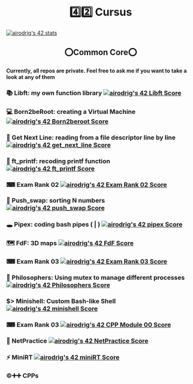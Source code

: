 <h1 align="center"> 4️⃣2️⃣ Cursus </h1>

[![airodrig's 42 stats](https://badge42.vercel.app/api/v2/cl23m2r4f001609mrms9mi4uc/stats?cursusId=21&coalitionId=65)](https://github.com/JaeSeoKim/badge42)
<!--- https://badge42.vercel.app/ --->
<h2 align="center"> ⭕Common Core⭕ </h2>
<h4> Currently, all repos are private. Feel free to ask me if you want to take a look at any of them </h4>

<!-- [📚 Libft: my own function library](https://github.com/aidasmiler/libft) -->

### 📚 Libft: my own function library     [![airodrig's 42 Libft Score](https://badge42.vercel.app/api/v2/cl23m2r4f001609mrms9mi4uc/project/2336666)](https://github.com/JaeSeoKim/badge42)

<!-- [💻 Born2beRoot: creating a Virtual Machine](/Born2beRoot) -->

### 💻 Born2beRoot: creating a Virtual Machine       [![airodrig's 42 Born2beroot Score](https://badge42.vercel.app/api/v2/cl23m2r4f001609mrms9mi4uc/project/2346832)](https://github.com/JaeSeoKim/badge42)

<!-- [📑 Get Next Line: reading from a file descriptor line by line](https://github.com/aidasmiler/GetNextLine) -->

### 📑 Get Next Line: reading from a file descriptor line by line      [![airodrig's 42 get_next_line Score](https://badge42.vercel.app/api/v2/cl23m2r4f001609mrms9mi4uc/project/2382471)](https://github.com/JaeSeoKim/badge42)

<!-- [📝 ft_printf: recoding printf function](https://github.com/aidasmiler/ft_printf) -->

### 📝 ft_printf: recoding printf function     [![airodrig's 42 ft_printf Score](https://badge42.vercel.app/api/v2/cl23m2r4f001609mrms9mi4uc/project/2382472)](https://github.com/JaeSeoKim/badge42)

### ⌨ Exam Rank 02      [![airodrig's 42 Exam Rank 02 Score](https://badge42.vercel.app/api/v2/cl23m2r4f001609mrms9mi4uc/project/2403522)](https://github.com/JaeSeoKim/badge42)

<!-- [🔢 Push_swap: sorting N numbers](https://github.com/aidasmiler/push_swap) -->

### 🔢 Push_swap: sorting N numbers  [![airodrig's 42 push_swap Score](https://badge42.vercel.app/api/v2/cl23m2r4f001609mrms9mi4uc/project/2394918)](https://github.com/JaeSeoKim/badge42)

<!-- [🕳 Pipex: coding bash pipes ( | )](https://github.com/aidasmiler/pipex) -->

### 🕳 Pipex: coding bash pipes ( | )   [![airodrig's 42 pipex Score](https://badge42.vercel.app/api/v2/cl23m2r4f001609mrms9mi4uc/project/2446202)](https://github.com/JaeSeoKim/badge42)

<!-- [🗺️ FdF: 3D maps](https://github.com/aidasmiler/FdF) -->

### 🗺️ FdF: 3D maps  [![airodrig's 42 FdF Score](https://badge42.vercel.app/api/v2/cl23m2r4f001609mrms9mi4uc/project/2459494)](https://github.com/JaeSeoKim/badge42)

### ⌨ Exam Rank 03        [![airodrig's 42 Exam Rank 03 Score](https://badge42.vercel.app/api/v2/cl23m2r4f001609mrms9mi4uc/project/2499853)](https://github.com/JaeSeoKim/badge42)

<!-- [🍴 Philosophers: Using mutex to manage different processes](https://github.com/aidasmiler/philosophers) -->

### 🍴 Philosophers: Using mutex to manage different processes [![airodrig's 42 Philosophers Score](https://badge42.vercel.app/api/v2/cl23m2r4f001609mrms9mi4uc/project/2543857)](https://github.com/JaeSeoKim/badge42)

<!-- [$> Minishell: Custom Bash-like Shell](https://github.com/aidasmiler/minishell_wip) --> 

### $> Minishell: Custom Bash-like Shell [![airodrig's 42 minishell Score](https://badge42.vercel.app/api/v2/cl23m2r4f001609mrms9mi4uc/project/2548579)](https://github.com/JaeSeoKim/badge42)

### ⌨ Exam Rank 03 [![airodrig's 42 CPP Module 00 Score](https://badge42.vercel.app/api/v2/cl23m2r4f001609mrms9mi4uc/project/2610197)](https://github.com/JaeSeoKim/badge42)

### 📶 NetPractice     [![airodrig's 42 NetPractice Score](https://badge42.vercel.app/api/v2/cl23m2r4f001609mrms9mi4uc/project/2595330)](https://github.com/JaeSeoKim/badge42)

### ⚡ MiniRT [![airodrig's 42 miniRT Score](https://badge42.vercel.app/api/v2/cl23m2r4f001609mrms9mi4uc/project/2610196)](https://github.com/JaeSeoKim/badge42)

### ©️➕➕ CPPs
